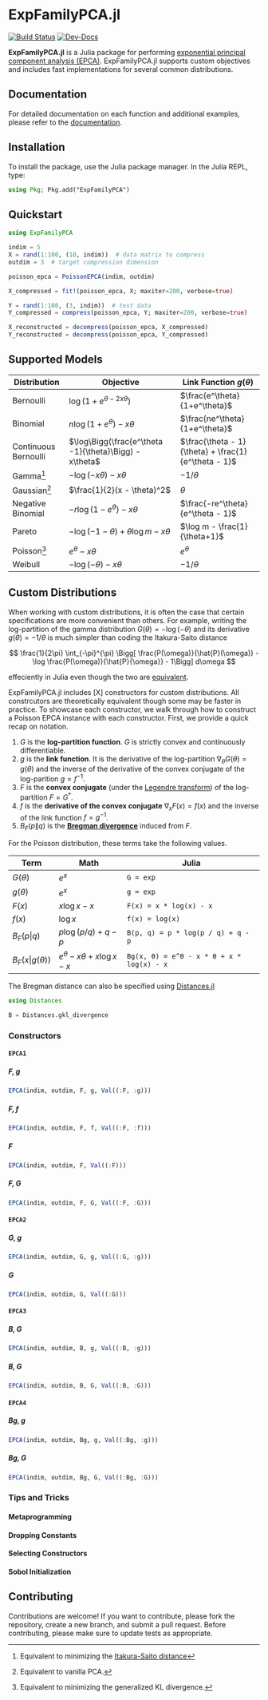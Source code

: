 # ExpFamilyPCA.jl

[![Build Status](https://github.com/FlyingWorkshop/ExpFamilyPCA.jl/actions/workflows/CI.yml/badge.svg?branch=main)](https://github.com/FlyingWorkshop/ExpFamilyPCA.jl/actions/workflows/CI.yml?query=branch%3Amain)
[![Dev-Docs](https://img.shields.io/badge/docs-latest-blue.svg)](https://flyingworkshop.github.io/ExpFamilyPCA.jl/dev/)

**ExpFamilyPCA.jl** is a Julia package for performing [exponential principal component analysis (EPCA)](https://papers.nips.cc/paper_files/paper/2001/hash/f410588e48dc83f2822a880a68f78923-Abstract.html). ExpFamilyPCA.jl supports custom objectives and includes fast implementations for several common distributions.

## Documentation

For detailed documentation on each function and additional examples, please refer to the [documentation](https://github.com/FlyingWorkshop/ExpFamilyPCA.jl).

## Installation

To install the package, use the Julia package manager. In the Julia REPL, type:

```julia
using Pkg; Pkg.add("ExpFamilyPCA")
```

## Quickstart

```julia
using ExpFamilyPCA

indim = 5
X = rand(1:100, (10, indim))  # data matrix to compress
outdim = 3  # target compression dimension

poisson_epca = PoissonEPCA(indim, outdim)

X_compressed = fit!(poisson_epca, X; maxiter=200, verbose=true)

Y = rand(1:100, (3, indim))  # test data
Y_compressed = compress(poisson_epca, Y; maxiter=200, verbose=true)

X_reconstructed = decompress(poisson_epca, X_compressed)
Y_reconstructed = decompress(poisson_epca, Y_compressed)
```

## Supported Models

| Distribution         | Objective                                              | Link Function $g(\theta)$                            |
|----------------------|--------------------------------------------------------|------------------------------------------------------|
| Bernoulli            | $\log(1 + e^{\theta-2x\theta})$                  | $\frac{e^\theta}{1+e^\theta}$                        |
| Binomial             | $n \log(1 + e^\theta) - x\theta$                   | $\frac{ne^\theta}{1+e^\theta}$                       |
| Continuous Bernoulli | $\log\Bigg(\frac{e^\theta -1}{\theta}\Bigg) - x\theta$ | $\frac{\theta - 1}{\theta} + \frac{1}{e^\theta - 1}$ |
| Gamma[^1]                | $-\log(-x\theta) - x\theta$                            | $-1/\theta$                                          |
| Gaussian[^2]             | $\frac{1}{2}(x - \theta)^2$                            | $\theta$                                             |
| Negative Binomial    | $-r \log(1 - e^\theta) - x\theta$                  | $\frac{-re^\theta}{e^\theta - 1}$                    |
| Pareto               | $-\log(-1-\theta) + \theta \log m - x \theta$          | $\log m - \frac{1}{\theta+1}$                        |
| Poisson[^3]              | $e^\theta - x \theta$                                  | $e^\theta$                                           |
| Weibull              | $-\log(-\theta) - x \theta$                            | $-1/\theta$                                          |

[^1]: Equivalent to minimizing the [Itakura-Saito distance](https://en.wikipedia.org/wiki/Itakura%E2%80%93Saito_distance)
[^2]: Equivalent to vanilla PCA.
[^3]: Equivalent to minimizing the generalized KL divergence.


## Custom Distributions

When working with custom distributions, it is often the case that certain specifications are more convenient than others. For example, writing the log-partition of the gamma distribution $G(\theta) = -\log(-\theta)$ and its derivative $g(\theta) = -1 / \theta$ is much simpler than coding the Itakura-Saito distance 

$$
\frac{1}{2\pi} \int_{-\pi}^{\pi} \Bigg[ \frac{P(\omega)}{\hat{P}(\omega)} - \log \frac{P(\omega)}{\hat{P}{\omega}} - 1\Bigg] d\omega
$$

effeciently in Julia even though the two are [equivalent](https://flyingworkshop.github.io/ExpFamilyPCA.jl/dev/math/).

<!-- TODO: update the link to show the gamma math -->

ExpFamilyPCA.jl includes [X] constructors for custom distributions. All constrcutors are theoretically equivalent though some may be faster in practice. To showcase each constructor, we walk through how to construct a Poisson EPCA instance with each constructor. First, we provide a quick recap on notation.

<!-- TODO: double check if both G and F are strictly convesx -->

1. $G$ is the **log-partition function**. $G$ is strictly convex and continuously differentiable. 
2. $g$ is the **link function**. It is the derivative of the log-partition $\nabla_\theta G(\theta) = g(\theta)$ and the inverse of the derivative of the convex conjugate of the log-parition $g = f^{-1}$.
3. $F$ is the **convex conjugate** (under the [Legendre transform](https://en.wikipedia.org/wiki/Legendre_transformation)) of the log-partition $F = G^*$.
4. $f$ is the **derivative of the convex conjugate** $\nabla_x F(x) = f(x)$ and the inverse of the link function $f = g^{-1}$. 
5. $B_F(p \| q)$ is the [**Bregman divergence**](https://flyingworkshop.github.io/ExpFamilyPCA.jl/dev/bregman/) induced from $F$.

For the Poisson distribution, these terms take the following values.

| Term        | Math                  | Julia                  |
|-------------|-----------------------|------------------------|
| $G(\theta)$ | $e^x$                 | `G = exp`               |
| $g(\theta)$ | $e^x$                 | `g = exp`               |
| $F(x)$      | $x \log x - x$        | `F(x) = x * log(x) - x`       |
| $f(x)$      | $\log x$              | `f(x) = log(x)`               |
| $B_F(p \| q)$ | $p \log(p/q) + q - p$ | `B(p, q) = p * log(p / q) + q - p` |
| $B_F(x \| g(\theta))$ | $e^\theta - x\theta + x \log x - x$ | `Bg(x, θ) = e^θ - x * θ + x * log(x) - x` |

The Bregman distance can also be specified using [Distances.jl](https://github.com/JuliaStats/Distances.jl)

```julia
using Distances

B = Distances.gkl_divergence
```

### Constructors

#### `EPCA1`

##### $F, g$

```julia
EPCA(indim, outdim, F, g, Val((:F, :g)))
```

##### $F, f$

```julia
EPCA(indim, outdim, F, f, Val((:F, :f)))
```

##### $F$

```julia
EPCA(indim, outdim, F, Val((:F)))
```

##### $F, G$

```julia
EPCA(indim, outdim, F, G, Val((:F, :G)))
```

#### `EPCA2`

##### $G, g$

```julia
EPCA(indim, outdim, G, g, Val((:G, :g)))
```

##### $G$

```julia
EPCA(indim, outdim, G, Val((:G)))
```

#### `EPCA3`

##### $B, G$

```julia
EPCA(indim, outdim, B, g, Val((:B, :g)))
```

##### $B, G$

```julia
EPCA(indim, outdim, B, G, Val((:B, :G)))
```

#### `EPCA4`

##### $Bg, g$ 

```julia
EPCA(indim, outdim, Bg, g, Val((:Bg, :g)))
```

##### $Bg, G$ 

```julia
EPCA(indim, outdim, Bg, G, Val((:Bg, :G)))
```

### Tips and Tricks

#### Metaprogramming

#### Dropping Constants

#### Selecting Constructors

#### Sobol Initialization

## Contributing

Contributions are welcome! If you want to contribute, please fork the repository, create a new branch, and submit a pull request. Before contributing, please make sure to update tests as appropriate.